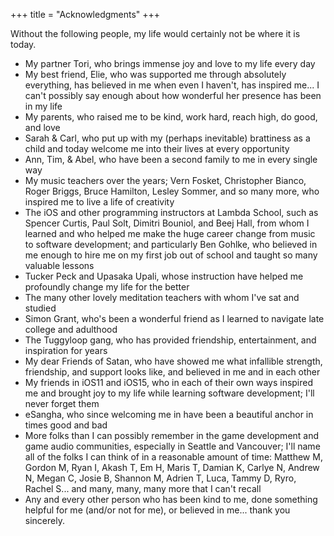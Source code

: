 +++
title = "Acknowledgments"
+++

Without the following people, my life would certainly not be where it is today.

- My partner Tori, who brings immense joy and love to my life every day
- My best friend, Elie, who was supported me through absolutely everything, has believed in me when even I haven't, has inspired me... I can't possibly say enough about how wonderful her presence has been in my life
- My parents, who raised me to be kind, work hard, reach high, do good, and love
- Sarah & Carl, who put up with my (perhaps inevitable) brattiness as a child and today welcome me into their lives at every opportunity
- Ann, Tim, & Abel, who have been a second family to me in every single way
- My music teachers over the years; Vern Fosket, Christopher Bianco, Roger Briggs, Bruce Hamilton, Lesley Sommer, and so many more, who inspired me to live a life of creativity
- The iOS and other programming instructors at Lambda School, such as Spencer Curtis, Paul Solt, Dimitri Bouniol, and Beej Hall, from whom I learned and who helped me make the huge career change from music to software development; and particularly Ben Gohlke, who believed in me enough to hire me on my first job out of school and taught so many valuable lessons
- Tucker Peck and Upasaka Upali, whose instruction have helped me profoundly change my life for the better
- The many other lovely meditation teachers with whom I've sat and studied
- Simon Grant, who's been a wonderful friend as I learned to navigate late college and adulthood
- The Tuggyloop gang, who has provided friendship, entertainment, and inspiration for years
- My dear Friends of Satan, who have showed me what infallible strength, friendship, and support looks like, and believed in me and in each other
- My friends in iOS11 and iOS15, who in each of their own ways inspired me and brought joy to my life while learning software development; I'll never forget them
- eSangha, who since welcoming me in have been a beautiful anchor in times good and bad
- More folks than I can possibly remember in the game development and game audio communities, especially in Seattle and Vancouver; I'll name all of the folks I can think of in a reasonable amount of time: Matthew M, Gordon M, Ryan I, Akash T, Em H, Maris T, Damian K, Carlye N, Andrew N, Megan C, Josie B, Shannon M, Adrien T, Luca, Tammy D, Ryro, Rachel S... and many, many, many more that I can't recall
- Any and every other person who has been kind to me, done something helpful for me (and/or not for me), or believed in me... thank you sincerely.